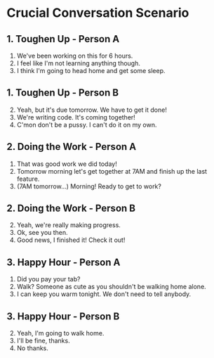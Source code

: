 # Crucial Conversation Scenario

## 1. Toughen Up - Person A

1. We've been working on this for 6 hours.
3. I feel like I'm not learning anything though.
5. I think I'm going to head home and get some sleep.

## 1. Toughen Up - Person B

2. Yeah, but it's due tomorrow. We have to get it done!
4. We're writing code. It's coming together!
6. C'mon don't be a pussy. I can't do it on my own.

## 2. Doing the Work - Person A

1. That was good work we did today!
3. Tomorrow morning let's get together at 7AM and finish up the last feature.
5. (7AM tomorrow...) Morning! Ready to get to work?

## 2. Doing the Work - Person B

2. Yeah, we're really making progress.
4. Ok, see you then.
6. Good news, I finished it! Check it out!

## 3. Happy Hour - Person A

1. Did you pay your tab?
3. Walk? Someone as cute as you shouldn't be walking home alone.
5. I can keep you warm tonight. We don't need to tell anybody.

## 3. Happy Hour - Person B

2. Yeah, I'm going to walk home.
4. I'll be fine, thanks.
6. No thanks.
